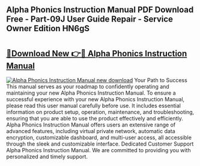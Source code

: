 ## Alpha Phonics Instruction Manual PDF Download Free - Part-09J User Guide Repair - Service Owner Edition HN6gS

# <h2><a href="http://bc34922.oget.top/?id=Alpha+Phonics+Instruction+Manual">🔗Download New 👉🔴 Alpha Phonics Instruction Manual</a></h2>

[![Alpha Phonics Instruction Manual new download](https://i.imgur.com/5g1atiW.png)](http://bc34922.oget.top/?id=Alpha+Phonics+Instruction+Manual)
Your Path to Success This manual serves as your roadmap to confidently operating and maintaining your new Alpha Phonics Instruction Manual. To ensure a successful experience with your new Alpha Phonics Instruction Manual, please read this user manual carefully before use. It includes essential information on product setup, operation, maintenance, and troubleshooting, ensuring that you are able to use the product effectively and efficiently. Alpha Phonics Instruction Manual offers users an extensive range of advanced features, including virtual private network, automatic data encryption, customizable dashboard, and multi-user access, all accessible through the sleek and customizable interface. Dedicated Customer Support Alpha Phonics Instruction Manual. We are committed to providing you with personalized and timely support.
